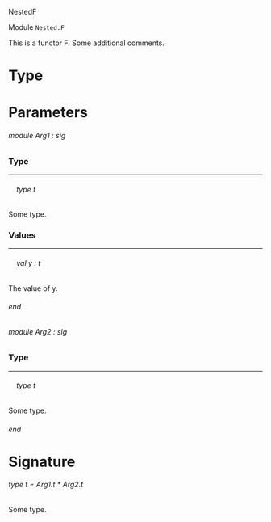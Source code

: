 NestedF

Module  `` Nested.F `` 

This is a functor F.
Some additional comments.

# Type


# Parameters

###### module Arg1 : sig


### Type
---

######     type t

Some type.

### Values
---

######     val y : t

The value of y.

###### end

###### module Arg2 : sig


### Type
---

######     type t

Some type.

###### end


# Signature

###### type t = Arg1.t * Arg2.t

Some type.
